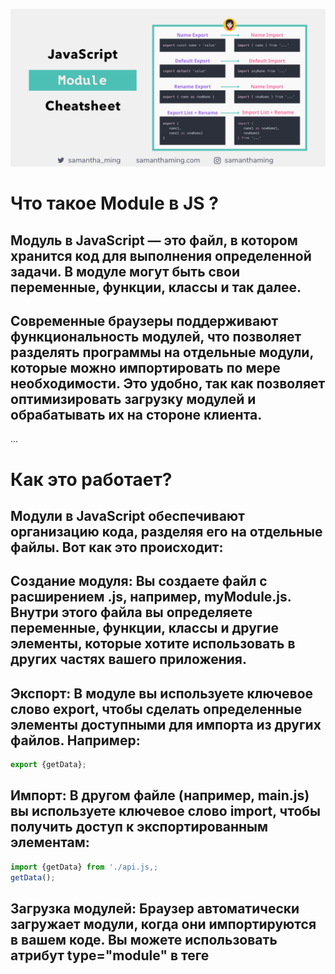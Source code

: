 ![alt text](1_GpS8sOvkhbj-NIXNtM084g.png)

# Что такое Module в JS ? 

## Модуль в JavaScript — это файл, в котором хранится код для выполнения определенной задачи. В модуле могут быть свои переменные, функции, классы и так далее.

## Современные браузеры поддерживают функциональность модулей, что позволяет разделять программы на отдельные модули, которые можно импортировать по мере необходимости. Это удобно, так как позволяет оптимизировать загрузку модулей и обрабатывать их на стороне клиента.

...

# Как это работает?
## Модули в JavaScript обеспечивают организацию кода, разделяя его на отдельные файлы. Вот как это происходит:

## Создание модуля: Вы создаете файл с расширением .js, например, myModule.js. Внутри этого файла вы определяете переменные, функции, классы и другие элементы, которые хотите использовать в других частях вашего приложения.

## Экспорт: В модуле вы используете ключевое слово export, чтобы сделать определенные элементы доступными для импорта из других файлов. Например:

```js
export {getData};
```

## Импорт: В другом файле (например, main.js) вы используете ключевое слово import, чтобы получить доступ к экспортированным элементам:

```js
import {getData} from './api.js,;
getData();
```

## Загрузка модулей: Браузер автоматически загружает модули, когда они импортируются в вашем коде. Вы можете использовать атрибут type="module" в теге <script> для указания, что файл является модулем:

```js
<!-- index.html -->
<script type="module" src="app.js"></script>

```